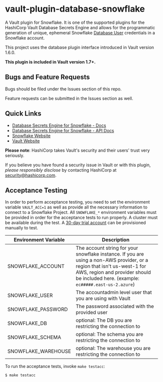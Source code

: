 # vault-plugin-database-snowflake

A Vault plugin for Snowflake. It is one of the supported plugins for the HashiCorp 
Vault Database Secrets Engine and allows for the programmatic generation of unique, 
ephemeral Snowflake [Database User](https://docs.snowflake.com/en/user-guide/admin-user-management.html) 
credentials in a Snowflake account.

This project uses the database plugin interface introduced in Vault version 1.6.0.

**This plugin is included in Vault version 1.7+.**

## Bugs and Feature Requests

Bugs should be filed under the Issues section of this repo.

Feature requests can be submitted in the Issues section as well.

## Quick Links

 * [Database Secrets Engine for Snowflake - Docs](https://developer.hashicorp.com/vault/docs/secrets/databases/snowflake)
 * [Database Secrets Engine for Snowflake - API Docs](https://developer.hashicorp.com/vault/api-docs/secret/databases/snowflake)
 * [Snowflake Website](https://www.snowflake.com/)
 * [Vault Website](https://www.vaultproject.io)
 
**Please note**: HashiCorp takes Vault's security and their users' trust very seriously.

If you believe you have found a security issue in Vault or with this plugin, _please 
responsibly disclose_ by contacting HashiCorp at [security@hashicorp.com](mailto:security@hashicorp.com).

## Acceptance Testing

In order to perform acceptance testing, you need to set the environment variable `VAULT_ACC=1` 
as well as provide all the necessary information to connect to a Snowflake Project. All 
`SNOWFLAKE_*` environment variables must be provided in order for the acceptance tests to 
run properly. A cluster must be available during the test. A [30-day trial account](https://signup.snowflake.com/) 
can be provisioned manually to test.

| Environment Variable | Description |
|----------------------|-------------|
| SNOWFLAKE_ACCOUNT    | The account string for your snowflake instance. If you are using a non-AWS provider, or a region that isn't us-west-1 for AWS, region and provider should be included here. (example: `ec#####.east-us-2.azure`) |
| SNOWFLAKE_USER       | The accountadmin level user that you are using with Vault |
| SNOWFLAKE_PASSWORD   | The password associated with the provided user |
| SNOWFLAKE_DB         | optional: The DB you are restricting the connection to |
| SNOWFLAKE_SCHEMA     | optional: The schema you are restricting the connection to |
| SNOWFLAKE_WAREHOUSE  | optional: The warehouse you are restricting the connection to |

To run the acceptance tests, invoke `make testacc`:

```sh
$ make testacc
```
